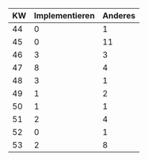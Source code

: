 | KW | Implementieren | Anderes | 
|----|----------------|---------| 
|44  | 0 | 1|
|45| 0 | 11 |
|46| 3 | 3 |
|47| 8 | 4 |
|48| 3 | 1 |
|49| 1 | 2 |
|50| 1 | 1 |
|51| 2 | 4 |
|52| 0 | 1 |
|53| 2 | 8 |
